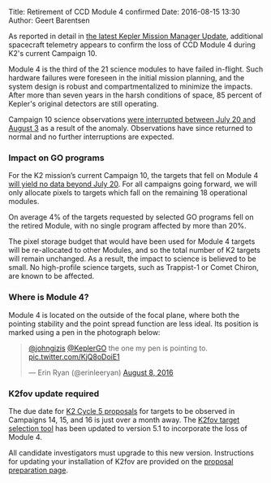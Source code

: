Title: Retirement of CCD Module 4 confirmed
Date: 2016-08-15 13:30
Author: Geert Barentsen

As reported in detail in 
[the latest Kepler Mission Manager Update](http://www.nasa.gov/feature/ames/kepler/kepler-mission-manager-update-photometer-update),
additional spacecraft telemetry appears to confirm the loss of CCD Module 4
during K2's current Campaign 10.

Module 4 is the third of the 21 science modules to have failed in-flight.
Such hardware failures were foreseen in the initial mission planning, and the system design is robust and compartmentalized to minimize the impacts. After more than seven years in the harsh conditions of space, 85 percent of Kepler's original detectors are still operating.

Campaign 10 science observations [were interrupted between July 20 and August 3](/break-in-science-collection-during-k2-campaign-10.html)
as a result of the anomaly.
Observations have since returned to normal
and no further interruptions are expected.


### Impact on GO programs

For the K2 mission’s current Campaign 10, the targets that fell on Module 4 [will yield no data beyond July 20](/break-in-science-collection-during-k2-campaign-10.html).
For all campaigns going forward, we will only allocate pixels to targets which fall on the remaining 18 operational modules.

On average 4% of the targets requested by selected GO programs fell on the retired Module, with no single program affected by more than 20%.

The pixel storage budget that would have been used for Module 4 targets will be re-allocated to other Modules, and so the total number of
K2 targets will remain unchanged.
As a result, the impact to science is believed to be small.
No high-profile science targets, such as Trappist-1 or Comet Chiron, are known to be affected.


### Where is Module 4?

Module 4 is located on the outside of the focal plane,
where both the pointing stability and the point spread function are less ideal.
Its position is marked using a pen in the photograph below:

<blockquote class="twitter-tweet" data-lang="en"><p lang="en" dir="ltr"><a href="https://twitter.com/johngizis">@johngizis</a> <a href="https://twitter.com/KeplerGO">@KeplerGO</a> the one my pen is pointing to. <a href="https://t.co/KjQ8oDoiE1">pic.twitter.com/KjQ8oDoiE1</a></p>&mdash; Erin Ryan (@erinleeryan) <a href="https://twitter.com/erinleeryan/status/762722003426091008">August 8, 2016</a></blockquote>
<script async src="//platform.twitter.com/widgets.js" charset="utf-8"></script>


### K2fov update required

The due date for [K2 Cycle 5 proposals](call-for-k2-go-cycle-5-proposals-for-campaigns-14-15-and-16.html) for targets to be observed in 
Campaigns 14, 15, and 16 is just over a month away.
The <a href="software.html#k2fov">K2fov target selection tool</a> has been
updated to version 5.1 to incorporate the loss of Module 4.

All candidate investigators must upgrade to this new version. 
Instructions for updating your installation of K2fov are provided
on the [proposal preparation page](k2-proposing-targets.html#target-selection).
